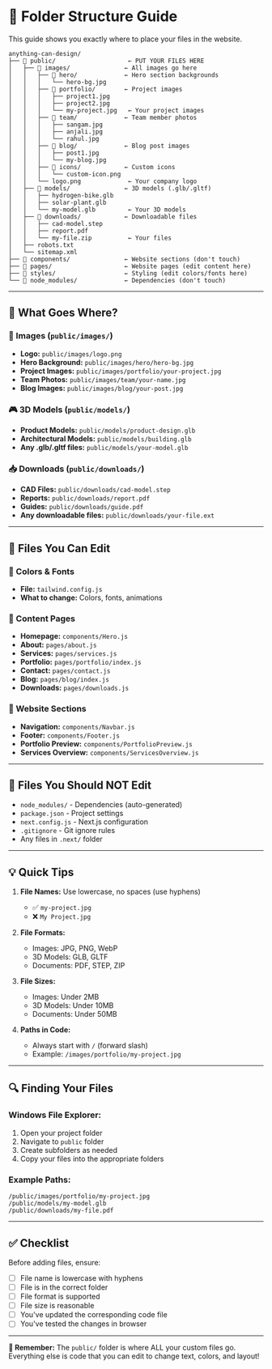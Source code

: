 # 📁 Folder Structure Guide

This guide shows you exactly where to place your files in the website.

```
anything-can-design/
├── 📁 public/                    ← PUT YOUR FILES HERE
│   ├── 📁 images/               ← All images go here
│   │   ├── 📁 hero/             ← Hero section backgrounds
│   │   │   └── hero-bg.jpg
│   │   ├── 📁 portfolio/        ← Project images
│   │   │   ├── project1.jpg
│   │   │   ├── project2.jpg
│   │   │   └── my-project.jpg   ← Your project images
│   │   ├── 📁 team/             ← Team member photos
│   │   │   ├── sangam.jpg
│   │   │   ├── anjali.jpg
│   │   │   └── rahul.jpg
│   │   ├── 📁 blog/             ← Blog post images
│   │   │   ├── post1.jpg
│   │   │   └── my-blog.jpg
│   │   ├── 📁 icons/            ← Custom icons
│   │   │   └── custom-icon.png
│   │   └── logo.png             ← Your company logo
│   ├── 📁 models/               ← 3D models (.glb/.gltf)
│   │   ├── hydrogen-bike.glb
│   │   ├── solar-plant.glb
│   │   └── my-model.glb         ← Your 3D models
│   ├── 📁 downloads/            ← Downloadable files
│   │   ├── cad-model.step
│   │   ├── report.pdf
│   │   └── my-file.zip          ← Your files
│   ├── robots.txt
│   └── sitemap.xml
├── 📁 components/               ← Website sections (don't touch)
├── 📁 pages/                    ← Website pages (edit content here)
├── 📁 styles/                   ← Styling (edit colors/fonts here)
└── 📁 node_modules/             ← Dependencies (don't touch)
```

---

## 🎯 What Goes Where?

### 📸 Images (`public/images/`)
- **Logo:** `public/images/logo.png`
- **Hero Background:** `public/images/hero/hero-bg.jpg`
- **Project Images:** `public/images/portfolio/your-project.jpg`
- **Team Photos:** `public/images/team/your-name.jpg`
- **Blog Images:** `public/images/blog/your-post.jpg`

### 🎮 3D Models (`public/models/`)
- **Product Models:** `public/models/product-design.glb`
- **Architectural Models:** `public/models/building.glb`
- **Any .glb/.gltf files:** `public/models/your-model.glb`

### 📥 Downloads (`public/downloads/`)
- **CAD Files:** `public/downloads/cad-model.step`
- **Reports:** `public/downloads/report.pdf`
- **Guides:** `public/downloads/guide.pdf`
- **Any downloadable files:** `public/downloads/your-file.ext`

---

## 📝 Files You Can Edit

### 🎨 Colors & Fonts
- **File:** `tailwind.config.js`
- **What to change:** Colors, fonts, animations

### 📄 Content Pages
- **Homepage:** `components/Hero.js`
- **About:** `pages/about.js`
- **Services:** `pages/services.js`
- **Portfolio:** `pages/portfolio/index.js`
- **Contact:** `pages/contact.js`
- **Blog:** `pages/blog/index.js`
- **Downloads:** `pages/downloads.js`

### 🧩 Website Sections
- **Navigation:** `components/Navbar.js`
- **Footer:** `components/Footer.js`
- **Portfolio Preview:** `components/PortfolioPreview.js`
- **Services Overview:** `components/ServicesOverview.js`

---

## 🚫 Files You Should NOT Edit

- `node_modules/` - Dependencies (auto-generated)
- `package.json` - Project settings
- `next.config.js` - Next.js configuration
- `.gitignore` - Git ignore rules
- Any files in `.next/` folder

---

## 💡 Quick Tips

1. **File Names:** Use lowercase, no spaces (use hyphens)
   - ✅ `my-project.jpg`
   - ❌ `My Project.jpg`

2. **File Formats:**
   - Images: JPG, PNG, WebP
   - 3D Models: GLB, GLTF
   - Documents: PDF, STEP, ZIP

3. **File Sizes:**
   - Images: Under 2MB
   - 3D Models: Under 10MB
   - Documents: Under 50MB

4. **Paths in Code:**
   - Always start with `/` (forward slash)
   - Example: `/images/portfolio/my-project.jpg`

---

## 🔍 Finding Your Files

### Windows File Explorer:
1. Open your project folder
2. Navigate to `public` folder
3. Create subfolders as needed
4. Copy your files into the appropriate folders

### Example Paths:
```
/public/images/portfolio/my-project.jpg
/public/models/my-model.glb
/public/downloads/my-file.pdf
```

---

## ✅ Checklist

Before adding files, ensure:

- [ ] File name is lowercase with hyphens
- [ ] File is in the correct folder
- [ ] File format is supported
- [ ] File size is reasonable
- [ ] You've updated the corresponding code file
- [ ] You've tested the changes in browser

---

**🎯 Remember:** The `public/` folder is where ALL your custom files go. Everything else is code that you can edit to change text, colors, and layout!
